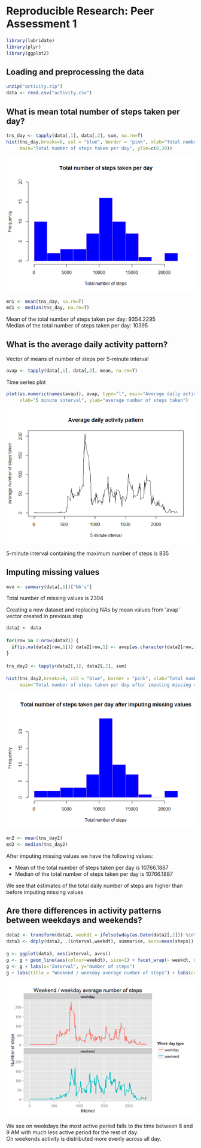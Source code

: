 # Reproducible Research: Peer Assessment 1


```r
library(lubridate)
library(plyr)
library(ggplot2)
```

## Loading and preprocessing the data

```r
unzip("activity.zip")
data <- read.csv("activity.csv")
```

## What is mean total number of steps taken per day?

```r
tns_day <- tapply(data[,1], data[,2], sum, na.rm=T)
hist(tns_day,breaks=8, col = "blue", border = "pink", xlab="Total number of steps", 
     main="Total number of steps taken per day", ylim=c(0,20))
```

![](PA1_template_files/figure-html/unnamed-chunk-3-1.png) 

```r
mn1 <- mean(tns_day, na.rm=T)
md1 <- median(tns_day, na.rm=T)
```
Mean of the total number of steps taken per day: 9354.2295   
Median of the total number of steps taken per day: 10395   

## What is the average daily activity pattern?
Vector of means of number of steps per 5-minute interval

```r
avap <- tapply(data[,1], data[,3], mean, na.rm=T)
```

Time series plot

```r
plot(as.numeric(names(avap)), avap, type="l", main="Average daily activity pattern", 
     xlab="5 minute interval", ylab="average number of steps taken")
```

![](PA1_template_files/figure-html/unnamed-chunk-5-1.png) 

5-minute interval containing the maximum number of steps is 835

## Imputing missing values


```r
mvn <- summary(data[,1])["NA's"]
```

Total number of missing values is 2304

Creating a new dataset and replacing NAs by mean values from 'avap' vector created in previous step

```r
data2 <- data

for(row in 1:nrow(data2)) {
  if(is.na(data2[row,1])) data2[row,1] <- avap[as.character(data2[row,3])]
}

tns_day2 <- tapply(data2[,1], data2[,2], sum)

hist(tns_day2,breaks=8, col = "blue", border = "pink", xlab="Total number of steps", 
     main="Total number of steps taken per day after imputing missing values")
```

![](PA1_template_files/figure-html/unnamed-chunk-7-1.png) 

```r
mn2 <- mean(tns_day2)
md2 <- median(tns_day2)
```

After imputing missing values we have the following values:    
- Mean of the total number of steps taken per day is 10766.1887   
- Median of the total number of steps taken per day is 10766.1887   

We see that estimates of the total daily number of steps are higher than before imputing missing values

## Are there differences in activity patterns between weekdays and weekends?

```r
data2 <- transform(data2, weekdt = ifelse(wday(as.Date(data2[,2])) %in% c(1,7), "weekend", "weekday"))
data3 <- ddply(data2, .(interval,weekdt), summarise, avns=mean(steps))

g <- ggplot(data3, aes(interval, avns))
g <- g + geom_line(aes(colour=weekdt), size=1) + facet_wrap(~ weekdt, nrow=2, ncol=1) 
g <- g + labs(x="Interval", y="Number of steps") 
g + labs(title = "Weekend / weekday average number of steps") + labs(colour="Week day type")
```

![](PA1_template_files/figure-html/unnamed-chunk-8-1.png) 

We see on weekdays the most active period falls to the time between 8 and 9 AM with much less active period for the rest of day.   
On weekends activity is distributed more evenly across all day.   
